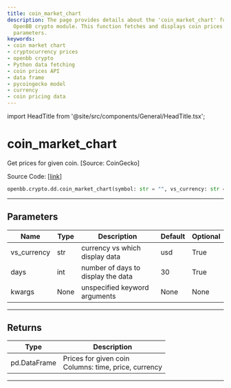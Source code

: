 ```yaml
---
title: coin_market_chart
description: The page provides details about the 'coin_market_chart' function in the
  OpenBB crypto module. This function fetches and displays coin prices based on specified
  parameters.
keywords:
- coin market chart
- cryptocurrency prices
- openbb crypto
- Python data fetching
- coin prices API
- data frame
- pycoingecko model
- currency
- coin pricing data
---
```


import HeadTitle from '@site/src/components/General/HeadTitle.tsx';

<HeadTitle title="coin_market_chart - Dd - Crypto - Reference | OpenBB SDK Docs" />

# coin_market_chart

Get prices for given coin. [Source: CoinGecko]

Source Code: [[link](https://github.com/OpenBB-finance/OpenBBTerminal/tree/main/openbb_terminal/cryptocurrency/due_diligence/pycoingecko_model.py#L222)]

```python
openbb.crypto.dd.coin_market_chart(symbol: str = "", vs_currency: str = "usd", days: int = 30, kwargs: Any)
```

---

## Parameters

| Name | Type | Description | Default | Optional |
| ---- | ---- | ----------- | ------- | -------- |
| vs_currency | str | currency vs which display data | usd | True |
| days | int | number of days to display the data | 30 | True |
| kwargs | None | unspecified keyword arguments | None | None |


---

## Returns

| Type | Description |
| ---- | ----------- |
| pd.DataFrame | Prices for given coin<br/>Columns: time, price, currency |
---
